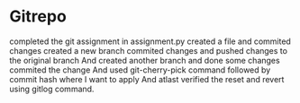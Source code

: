 # Gitrepo
completed the git assignment in assignment.py
created a file and commited changes
created a new branch commited changes and pushed changes to the original branch
And created another branch and done some changes commited the change
And used git-cherry-pick command followed by commit hash where I want to apply
And atlast verified the reset and revert using gitlog command.



